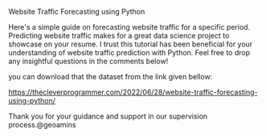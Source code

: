
Website Traffic Forecasting using Python

Here's a simple guide on forecasting website traffic for a specific period. Predicting website traffic makes for a great data science project to showcase on your resume. I trust this tutorial has been beneficial for your understanding of website traffic prediction with Python. Feel free to drop any insightful questions in the comments below!

you can download that the dataset from the link given bellow:

https://thecleverprogrammer.com/2022/06/28/website-traffic-forecasting-using-python/

Thank you for your guidance and support in our supervision process.@geoamins